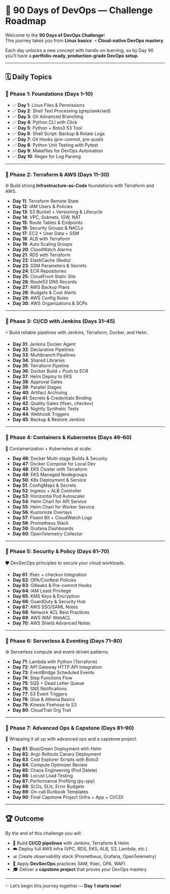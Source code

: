 # 🌟 90 Days of DevOps — Challenge Roadmap  

Welcome to the **90 Days of DevOps Challenge**!  
This journey takes you from **Linux basics** ➝ **Cloud-native DevOps mastery**.  

Each day unlocks a new concept with hands-on learning, so by Day 90 you’ll have a **portfolio-ready, production-grade DevOps setup**.  

---

## 🗓️ Daily Topics  

### 🔹 Phase 1: Foundations (Days 1–10)  
- ✅ **Day 1**: Linux Files & Permissions  
- ✅ **Day 2**: Shell Text Processing (grep/awk/sed)  
- ✅ **Day 3**: Git Advanced Branching  
- ✅ **Day 4**: Python CLI with Click  
- ✅ **Day 5**: Python + Boto3 S3 Tool  
- ✅ **Day 6**: Shell Script: Backup & Rotate Logs  
- ✅ **Day 7**: Git Hooks (pre-commit, pre-push)  
- ✅ **Day 8**: Python Unit Testing with Pytest  
- ✅ **Day 9**: Makefiles for DevOps Automation  
- ✅ **Day 10**: Regex for Log Parsing  

---

### 🔹 Phase 2: Terraform & AWS (Days 11–30)  
🌐 Build strong **Infrastructure-as-Code** foundations with Terraform and AWS.  

- **Day 11**: Terraform Remote State  
- **Day 12**: IAM Users & Policies  
- **Day 13**: S3 Bucket + Versioning & Lifecycle  
- **Day 14**: VPC, Subnets, IGW, NAT  
- **Day 15**: Route Tables & Endpoints  
- **Day 16**: Security Groups & NACLs  
- **Day 17**: EC2 + User Data + SSM  
- **Day 18**: ALB with Terraform  
- **Day 19**: Auto Scaling Groups  
- **Day 20**: CloudWatch Alarms  
- **Day 21**: RDS with Terraform  
- **Day 22**: ElastiCache (Redis)  
- **Day 23**: SSM Parameters & Secrets  
- **Day 24**: ECR Repositories  
- **Day 25**: CloudFront Static Site  
- **Day 26**: Route53 DNS Records  
- **Day 27**: AWS Backup Plans  
- **Day 28**: Budgets & Cost Alerts  
- **Day 29**: AWS Config Rules  
- **Day 30**: AWS Organizations & SCPs  

---

### 🔹 Phase 3: CI/CD with Jenkins (Days 31–45)  
⚡ Build reliable pipelines with Jenkins, Terraform, Docker, and Helm.  

- **Day 31**: Jenkins Docker Agent  
- **Day 32**: Declarative Pipelines  
- **Day 33**: Multibranch Pipelines  
- **Day 34**: Shared Libraries  
- **Day 35**: Terraform Pipeline  
- **Day 36**: Docker Build + Push to ECR  
- **Day 37**: Helm Deploy to EKS  
- **Day 38**: Approval Gates  
- **Day 39**: Parallel Stages  
- **Day 40**: Artifact Archiving  
- **Day 41**: Secrets & Credentials Binding  
- **Day 42**: Quality Gates (tfsec, checkov)  
- **Day 43**: Nightly Synthetic Tests  
- **Day 44**: Webhook Triggers  
- **Day 45**: Backup & Restore Jenkins  

---

### 🔹 Phase 4: Containers & Kubernetes (Days 46–60)  
🐳 Containerization + Kubernetes at scale.  

- **Day 46**: Docker Multi-stage Builds & Security  
- **Day 47**: Docker Compose for Local Dev  
- **Day 48**: EKS Cluster with Terraform  
- **Day 49**: EKS Managed Nodegroups  
- **Day 50**: K8s Deployment & Service  
- **Day 51**: ConfigMaps & Secrets  
- **Day 52**: Ingress + ALB Controller  
- **Day 53**: Horizontal Pod Autoscaler  
- **Day 54**: Helm Chart for API Service  
- **Day 55**: Helm Chart for Worker Service  
- **Day 56**: Kustomize Overlays  
- **Day 57**: Fluent Bit + CloudWatch Logs  
- **Day 58**: Prometheus Stack  
- **Day 59**: Grafana Dashboards  
- **Day 60**: OpenTelemetry Collector  

---

### 🔹 Phase 5: Security & Policy (Days 61–70)  
🛡️ DevSecOps principles to secure your cloud workloads.  

- **Day 61**: tfsec + checkov Integration  
- **Day 62**: OPA/Conftest Policies  
- **Day 63**: Gitleaks & Pre-commit Hooks  
- **Day 64**: IAM Least Privilege  
- **Day 65**: KMS Keys & Encryption  
- **Day 66**: GuardDuty & Security Hub  
- **Day 67**: AWS SSO/SAML Notes  
- **Day 68**: Network ACL Best Practices  
- **Day 69**: AWS WAF WebACL  
- **Day 70**: AWS Shield Advanced Notes  

---

### 🔹 Phase 6: Serverless & Eventing (Days 71–80)  
⚙️ Serverless compute and event-driven patterns.  

- **Day 71**: Lambda with Python (Terraform)  
- **Day 72**: API Gateway HTTP API Integration  
- **Day 73**: EventBridge Scheduled Events  
- **Day 74**: Step Functions Flow  
- **Day 75**: SQS + Dead Letter Queue  
- **Day 76**: SNS Notifications  
- **Day 77**: S3 Event Triggers  
- **Day 78**: Glue & Athena Basics  
- **Day 79**: Kinesis Firehose to S3  
- **Day 80**: CloudTrail Org Trail  

---

### 🔹 Phase 7: Advanced Ops & Capstone (Days 81–90)  
🏁 Wrapping it all up with advanced ops and a capstone project.  

- **Day 81**: Blue/Green Deployment with Helm  
- **Day 82**: Argo Rollouts Canary Deployment  
- **Day 83**: Cost Explorer Scripts with Boto3  
- **Day 84**: Compute Optimizer Review  
- **Day 85**: Chaos Engineering (Pod Delete)  
- **Day 86**: Locust Load Testing  
- **Day 87**: Performance Profiling (py-spy)  
- **Day 88**: SLOs, SLIs, Error Budgets  
- **Day 89**: On-call Runbook Templates  
- **Day 90**: Final Capstone Project (Infra + App + CI/CD)  

---

## 🏆 Outcome
By the end of this challenge you will:  
- 🚀 Build **CI/CD pipelines** with Jenkins, Terraform & Helm  
- ☁️ Deploy full AWS infra (VPC, RDS, EKS, ALB, S3, Lambda, etc.)  
- 📊 Create observability stack (Prometheus, Grafana, OpenTelemetry)  
- 🔐 Apply **DevSecOps** practices (IAM, tfsec, OPA, WAF)  
- 🎓 Deliver a **capstone project** that proves your DevOps mastery  

---

✨ Let’s begin this journey together — **Day 1 starts now!**  
